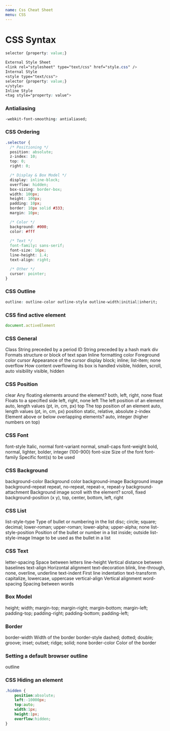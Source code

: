 ```yaml
---
name: Css Cheat Sheet
menu: CSS 
---
```

# CSS Syntax

```css
selector {property: value;}

External Style Sheet
<link rel="stylesheet" type="text/css" href="style.css" />
Internal Style
<style type="text/css">
selector {property: value;}
</style>
Inline Style
<tag style="property: value">
```

### Antialiasing

```css
-webkit-font-smoothing: antialiased;
```

### CSS Ordering

```css
.selector {
  /* Positioning */
  position: absolute;
  z-index: 10;
  top: 0;
  right: 0;

  /* Display & Box Model */
  display: inline-block;
  overflow: hidden;
  box-sizing: border-box;
  width: 100px;
  height: 100px;
  padding: 10px;
  border: 10px solid #333;
  margin: 10px;

  /* Color */
  background: #000;
  color: #fff
  
  /* Text */
  font-family: sans-serif;
  font-size: 16px;
  line-height: 1.4;
  text-align: right;

  /* Other */
  cursor: pointer;
}
```

### CSS Outline

```css
outline: outline-color outline-style outline-width|initial|inherit;
```

### CSS find active element

```javascript
document.activeElement
```

### CSS General

Class				String preceded by a period
ID					String preceded by a hash mark
div					Formats structure or block of text
span				Inline formatting
color				Foreground color
cursor				Appearance of the cursor
display				block; inline; list-item; none
overflow			How content overflowing its box is handled
					visible, hidden, scroll, auto
visibility			visible, hidden

### CSS Position

clear			Any floating elements around the element?
				both, left, right, none
float			Floats to a specified side
				left, right, none
left			The left position of an element
				auto, length values (pt, in, cm, px)
top				The top position of an element
				auto, length values (pt, in, cm, px)
position		static, relative, absolute
z-index			Element above or below overlapping elements?
				auto, integer (higher numbers on top)

### CSS Font

font-style			Italic, normal
font-variant		normal, small-caps
font-weight			bold, normal, lighter, bolder, integer (100-900)
font-size			Size of the font
font-family			Specific font(s) to be used

### CSS Background

background-color		Background color
background-image		Background image
background-repeat		repeat, no-repeat, repeat-x, repeat-y
background-attachment	Background image scroll with the element?
						scroll, fixed
background-position		(x y), top, center, bottom, left, right

### CSS List

list-style-type			Type of bullet or numbering in the list
						disc; circle; square; decimal; lower-roman; upper-roman; lower-alpha; upper-alpha; none
list-style-position		Position of the bullet or number in a list
						inside; outside
list-style-image		Image to be used as the bullet in a list

### CSS Text

letter-spacing		Space between letters
line-height			Vertical distance between baselines
text-align			Horizontal alignment
text-decoration		blink, line-through, none, overline, underline
text-indent			First line indentation
text-transform		capitalize, lowercase, uppercase
vertical-align		Vertical alignment
word-spacing		Spacing between words

### Box Model

height;
width;
margin-top;
margin-right;
margin-bottom;
margin-left;
padding-top;
padding-right;
padding-bottom;
padding-left;

### Border

border-width	Width of the border
border-style	dashed; dotted; double; groove; inset; outset; ridge; solid; none
border-color	Color of the border

### Setting a default browser outline

outline

### CSS Hiding an element

```css
.hidden {
	position:absolute;
	left:-10000px;
	top:auto;
	width:1px;
	height:1px;
	overflow:hidden;
}
```

